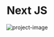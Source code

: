 <h1 align="center" id="title">Next JS</h1>

<p align="center"><img src="https://media.licdn.com/dms/image/v2/D4D12AQGKEapRbPK2aA/article-cover_image-shrink_720_1280/article-cover_image-shrink_720_1280/0/1696923705582?e=2147483647&amp;v=beta&amp;t=MJvgrZAf4Ck00-e7fc0ptBYzO-1M-OOqcdo0kqwk5fA" alt="project-image"></p>